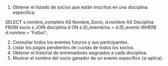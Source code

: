 1. Obtener el listado de socios que están inscritos en una disciplina específica.

SELECT s.nombre_completo AS Nombre_Socio, d.nombre AS Disciplina
FROM socio s
JOIN disciplina d ON s.ID_miembros = d.ID_evento
WHERE d.nombre = 'Futbol';

2. Consultar todos los eventos futuros y sus participantes.
3. Listar los pagos pendientes de cuotas de todos los socios.
4. Obtener el historial de entrenadores asignados a cada disciplina.
5. Mostrar el nombre del socio ganador de un evento específico (si
aplica).